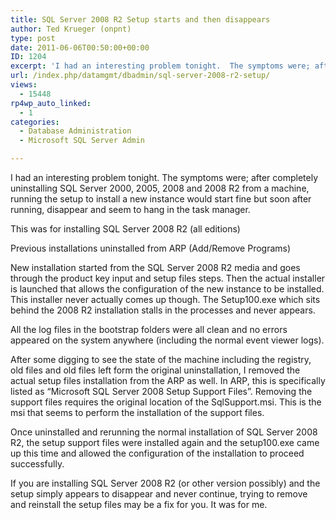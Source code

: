 ```yaml
---
title: SQL Server 2008 R2 Setup starts and then disappears
author: Ted Krueger (onpnt)
type: post
date: 2011-06-06T00:50:00+00:00
ID: 1204
excerpt: 'I had an interesting problem tonight.  The symptoms were; after completely uninstalling SQL Server 2000, 2005, 2008 and 2008 R2 from a machine, running the setup to install a new instance would start fine but soon after running, disappear and seem to ha&hellip;'
url: /index.php/datamgmt/dbadmin/sql-server-2008-r2-setup/
views:
  - 15448
rp4wp_auto_linked:
  - 1
categories:
  - Database Administration
  - Microsoft SQL Server Admin

---
```

I had an interesting problem tonight. The symptoms were; after completely uninstalling SQL Server 2000, 2005, 2008 and 2008 R2 from a machine, running the setup to install a new instance would start fine but soon after running, disappear and seem to hang in the task manager.

This was for installing SQL Server 2008 R2 (all editions)

Previous installations uninstalled from ARP (Add/Remove Programs)

New installation started from the SQL Server 2008 R2 media and goes through the product key input and setup files steps. Then the actual installer is launched that allows the configuration of the new instance to be installed. This installer never actually comes up though. The Setup100.exe which sits behind the 2008 R2 installation stalls in the processes and never appears.

All the log files in the bootstrap folders were all clean and no errors appeared on the system anywhere (including the normal event viewer logs).

After some digging to see the state of the machine including the registry, old files and old files left form the original uninstallation, I removed the actual setup files installation from the ARP as well. In ARP, this is specifically listed as “Microsoft SQL Server 2008 Setup Support Files”. Removing the support files requires the original location of the SqlSupport.msi. This is the msi that seems to perform the installation of the support files.

Once uninstalled and rerunning the normal installation of SQL Server 2008 R2, the setup support files were installed again and the setup100.exe came up this time and allowed the configuration of the installation to proceed successfully.

If you are installing SQL Server 2008 R2 (or other version possibly) and the setup simply appears to disappear and never continue, trying to remove and reinstall the setup files may be a fix for you. It was for me.